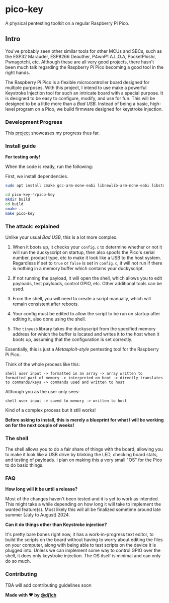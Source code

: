 # pico-key

A physical pentesting toolkit on a regular Raspberry Pi Pico.

## Intro

You've probably seen other similar tools for other MCUs and SBCs, such as the ESP32 Marauder, ESP8266 Deauther, P4wnP1 A.L.O.A, PocketPhishr, Pwnagotchi, etc. Although these are all very good projects, there hasn't been much talk regarding the Raspberry Pi Pico becoming a good tool in the right hands.

The Raspberry Pi Pico is a flexible microcontroller board designed for multiple purposes. With this project, I intend to use make a powerful Keystroke Injection tool for such an intricate board with a special purpose. It is designed to be easy to configure, modify, and use for fun. This will be designed to be a little more than a *Bad USB*. Instead of being a basic, high-level program on a Pico, we build firmware designed for keystroke injection.

### Development Progress

This [project](https://github.com/users/dj1ch/projects/3) showcases my progress thus far.

### Install guide

**For testing only!**

When the code is ready, run the following:

First, we install dependencies.

```bash
sudo apt install cmake gcc-arm-none-eabi libnewlib-arm-none-eabi libstdc++-arm-none-eabi-newlib -y
```

```bash
cd pico-key-*/pico-key
mkdir build
cd build
cmake ..
make pico-key
```

### The attack: explained

Unlike your usual *Bad USB*, this is a lot more complex.

1. When it boots up, it checks your `config.c` to determine whether or not it will run the duckyscript on startup, then also spoofs the Pico's serial number, product type, etc to make it look like a USB to the host system. Regardless if set to `true` or `false` is set in `config.c`, it will not run if there is nothing in a memory buffer which contains your duckyscript.

2. If not running the payload, it will open the shell, which allows you to edit payloads, test payloads, control GPIO, etc. Other additional tools can be used.

3. From the shell, you will need to create a script manually, which will remain consistent after reboots.

4. Your config must be edited to allow the script to be run on startup after editing it, also done using the shell.

5. The `tinyusb` library takes the duckyscript from the specified memory address for which the buffer is located and writes it to the host when it boots up, assuming that the configuration is set correctly.

Essentially, this is just a *Metasploit-style* pentesting tool for the Raspberry Pi Pico.

Think of the whole process like this:

```text
shell user input -> formatted in an array -> array written to formatted part of memory -> interpreted on boot -> directly translates to commands/keys -> commands used and written to host
```

Although you as the user only sees:

```text
shell user input -> saved to memory -> written to host
```

Kind of a complex process but it still works!

**Before asking to install, this is merely a blueprint for what I will be working on for the next couple of weeks!**

### The shell

The shell allows you to do a fair share of things with the board, allowing you to make it look like a USB drive by blinking the LED, checking board stats, and testing of payloads. I plan on making this a very small "OS" for the Pico to do basic things.

### FAQ

**How long will it be until a release?**

Most of the changes haven't been tested and it is yet to work as intended. This might take a while depending on how long it will take to implement the wanted feature(s). Most likely this will all be finalized sometime around late summer (July to August) 2024.

**Can it do things other than Keystroke injection?**

It's pretty bare bones right now, it has a work-in-progress text editor, to build the scripts on the board without having to worry about editing the files on your computer, along with being able to test scripts on the device it is plugged into. Unless we can implement some way to control GPIO over the shell, it does only keystroke injection. The OS itself is minimal and can only do so much.

### Contributing

TBA will add contributing guidelines soon

**Made with :heart: by [@dj1ch](https://github.com/dj1ch)**
